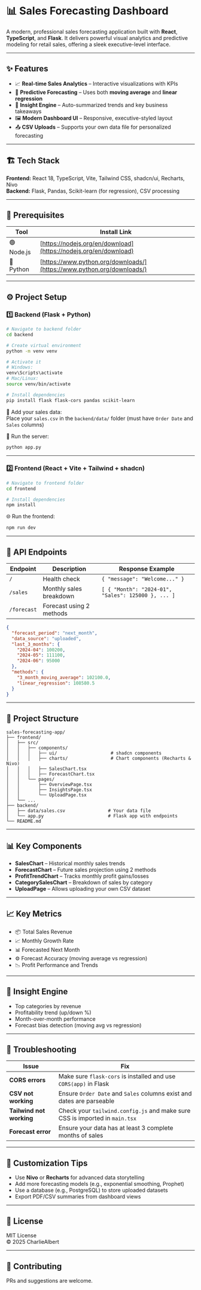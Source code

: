 
# 📊 Sales Forecasting Dashboard

A modern, professional sales forecasting application built with **React**, **TypeScript**, and **Flask**. It delivers powerful visual analytics and predictive modeling for retail sales, offering a sleek executive-level interface.

---

## ✨ Features

- 📈 **Real-time Sales Analytics** – Interactive visualizations with KPIs  
- 🤖 **Predictive Forecasting** – Uses both **moving average** and **linear regression**  
- 🧠 **Insight Engine** – Auto-summarized trends and key business takeaways  
- 🖼️ **Modern Dashboard UI** – Responsive, executive-styled layout  
- 📤 **CSV Uploads** – Supports your own data file for personalized forecasting

---

## 🏗 Tech Stack

**Frontend:** React 18, TypeScript, Vite, Tailwind CSS, shadcn/ui, Recharts, Nivo  
**Backend:** Flask, Pandas, Scikit-learn (for regression), CSV processing

---

## 🚧 Prerequisites

| Tool       | Install Link |
|------------|--------------|
| 🟢 Node.js | [https://nodejs.org/en/download](https://nodejs.org/en/download) |
| 🐍 Python  | [https://www.python.org/downloads/](https://www.python.org/downloads/) |

---

## ⚙️ Project Setup

### 1️⃣ Backend (Flask + Python)

```bash
# Navigate to backend folder
cd backend

# Create virtual environment
python -m venv venv

# Activate it
# Windows:
venv\Scripts\activate
# Mac/Linux:
source venv/bin/activate

# Install dependencies
pip install flask flask-cors pandas scikit-learn
```

📂 Add your sales data:  
Place your `sales.csv` in the `backend/data/` folder (must have `Order Date` and `Sales` columns)

🚀 Run the server:
```bash
python app.py
```

---

### 2️⃣ Frontend (React + Vite + Tailwind + shadcn)

```bash
# Navigate to frontend folder
cd frontend

# Install dependencies
npm install
```

🌐 Run the frontend:
```bash
npm run dev
```

---

## 🔌 API Endpoints

| Endpoint     | Description                    | Response Example |
|--------------|--------------------------------|------------------|
| `/`          | Health check                   | `{ "message": "Welcome..." }` |
| `/sales`     | Monthly sales breakdown        | `[ { "Month": "2024-01", "Sales": 125000 }, ... ]` |
| `/forecast`  | Forecast using 2 methods       |  
```json
{
  "forecast_period": "next_month",
  "data_source": "uploaded",
  "last_3_months": {
    "2024-04": 100200,
    "2024-05": 111100,
    "2024-06": 95000
  },
  "methods": {
    "3_month_moving_average": 102100.0,
    "linear_regression": 108580.5
  }
}
```

---

## 🧱 Project Structure

```
sales-forecasting-app/
├── frontend/
│   ├── src/
│   │   ├── components/
│   │   │   ├── ui/                    # shadcn components
│   │   │   ├── charts/                # Chart components (Recharts & Nivo)
│   │   │   ├── SalesChart.tsx
│   │   │   ├── ForecastChart.tsx
│   │   └── pages/
│   │       ├── OverviewPage.tsx
│   │       ├── InsightsPage.tsx
│   │       └── UploadPage.tsx
│   └── ...
├── backend/
│   ├── data/sales.csv                # Your data file
│   └── app.py                        # Flask app with endpoints
└── README.md
```

---

## 📊 Key Components

- **SalesChart** – Historical monthly sales trends  
- **ForecastChart** – Future sales projection using 2 methods  
- **ProfitTrendChart** – Tracks monthly profit gains/losses  
- **CategorySalesChart** – Breakdown of sales by category  
- **UploadPage** – Allows uploading your own CSV dataset  

---

## 📈 Key Metrics

- 📦 Total Sales Revenue  
- 📈 Monthly Growth Rate  
- 📊 Forecasted Next Month  
- ⚙️ Forecast Accuracy (moving average vs regression)  
- 📉 Profit Performance and Trends  

---

## 🧠 Insight Engine

- Top categories by revenue
- Profitability trend (up/down %)
- Month-over-month performance
- Forecast bias detection (moving avg vs regression)

---

## 🐛 Troubleshooting

| Issue | Fix |
|-------|-----|
| **CORS errors** | Make sure `flask-cors` is installed and use `CORS(app)` in Flask |
| **CSV not working** | Ensure `Order Date` and `Sales` columns exist and dates are parseable |
| **Tailwind not working** | Check your `tailwind.config.js` and make sure CSS is imported in `main.tsx` |
| **Forecast error** | Ensure your data has at least 3 complete months of sales |

---

## 🔧 Customization Tips

- Use **Nivo** or **Recharts** for advanced data storytelling  
- Add more forecasting models (e.g., exponential smoothing, Prophet)  
- Use a database (e.g., PostgreSQL) to store uploaded datasets  
- Export PDF/CSV summaries from dashboard views

---

## 📜 License

MIT License  
© 2025 CharlieAlbert

---

## 🙌 Contributing

PRs and suggestions are welcome.
